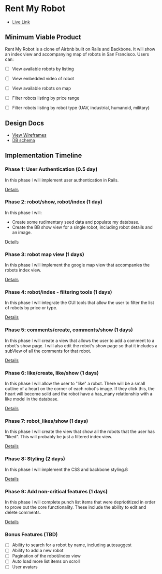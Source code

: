 # Rent My Robot

* [Live Link](http://www.rent-my-robot.com//)

## Minimum Viable Product
Rent My Robot is a clone of Airbnb built on Rails and Backbone.
It will show an index view and accompanying map of robots in San Francisco.
Users can:

- [ ] View available robots by listing
- [ ] View embedded video of robot
- [ ] View available robots on map
- [ ] Filter robots listing by price range
- [ ] Filter robots listing by robot type (UAV, industrial, humanoid, military)


## Design Docs
* [View Wireframes][views]
* [DB schema][schema]

[views]: ./docs/views.md
[schema]: ./docs/schema.md

## Implementation Timeline

### Phase 1: User Authentication (0.5 day)
In this phase I will implement user authentication in Rails.

[Details][phase-one]

### Phase 2: robot/show, robot/index (1 day)
In this phase I will:
- Create some rudimentary seed data and populate my database.
- Create the BB show view for a single robot, including robot details and an image.

[Details][phase-two]

### Phase 3: robot map view (1 days)
In this phase I will implement the google map view that accompanies the robots index view.

[Details][phase-three]

### Phase 4: robot/index - filtering tools (1 days)
In this phase I will integrate the GUI tools that allow the user to filter the list of robots by price or type.

[Details][phase-four]

### Phase 5: comments/create, comments/show (1 days)
In this phase I will create a view that allows the user to add a comment to a robot's show page.  I will also edit the robot's show page so that it includes a subView of all the comments for that robot.

[Details][phase-five]

### Phase 6: like/create, like/show (1 days)
In this phase I will allow the user to "like" a robot.  There will be a small outline of a heart on the corner of each robot's image.  If they click this, the heart will become solid and the robot have a has_many relationship with a like model in the database.

[Details][phase-six]

### Phase 7: robot_likes/show (1 days)
In this phase I will create the view that show all the robots that the user has "liked".  This will probably be just a filtered index view.

[Details][phase-seven]

### Phase 8: Styling (2 days)
In this phase I will implement the CSS and backbone styling.ß

[Details][phase-eight]

### Phase 9: Add non-critical features (1 days)
In this phase I will complete punch list items that were depriotitized in order to prove out the core functionality.  These include the ability to edit and delete comments.

[Details][phase-nine]

### Bonus Features (TBD)
- [ ] Ability to search for a robot by name, including autosuggest
- [ ] Ability to add a new robot
- [ ] Pagination of the robot/index view
- [ ] Auto load more list items on scroll
- [ ] User avatars

[phase-one]: ./docs/phases/project_schedule.png
[phase-two]: ./docs/phases/project_schedule.png
[phase-three]: ./docs/phases/project_schedule.png
[phase-four]: ./docs/phases/project_schedule.png
[phase-five]: ./docs/phases/project_schedule.png
[phase-six]: ./docs/phases/project_schedule.png
[phase-seven]: ./docs/phases/project_schedule.png
[phase-eight]: ./docs/phases/project_schedule.png
[phase-nine]: ./docs/phases/project_schedule.png
